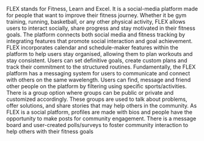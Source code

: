 FLEX stands for Fitness, Learn and Excel. It is a social-media platform made for people that want to improve their fitness
journey. Whether it be gym training, running, basketball, or any other physical activity, FLEX allows users to interact socially,
share progress and stay motivated in their fitness goals. The platform connects both social media and fitness tracking by
integrating features that promote social interaction and goal achievement. FLEX incorporates calendar and schedule-maker
features within the platform to help users stay organised, allowing them to plan workouts and stay consistent. Users can set
definitive goals, create custom plans and track their commitment to the structured routines.
Fundamentally, the FLEX platform has a messaging system for users to communicate and connect with others on the same
wavelength. Users can find, message and friend other people on the platform by filtering using specific sports/activities. There is a
group option where groups can be public or private and customized accordingly. These groups are used to talk about problems,
offer solutions, and share stories that may help others in the community. As FLEX is a social platform, profiles are made with bios
and people have the opportunity to make posts for community engagement. There is a message board and user-created
polls/surveys to foster community interaction to help others with their fitness goals
